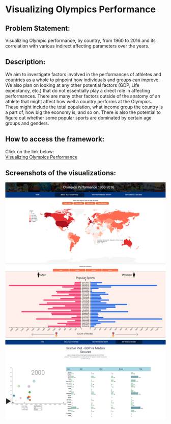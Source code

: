 <h1>Visualizing Olympics Performance</h1>

<h2>Problem Statement:</h2>Visualizing Olympic performance, by country, from 1960 to 2016 and its correlation with various indirect affecting parameters over the years.


<h2>Description:</h2>We aim to investigate factors involved in the performances of athletes and countries as a whole to pinpoint how individuals and groups can improve. We also plan on looking at any other potential factors (GDP, Life expectancy, etc.) that do not essentially play a direct role in affecting performances. There are many other factors outside of the anatomy of an athlete that might affect how well a country performs at the Olympics. These might include the total population, what income group the country is a part of, how big the economy is, and so on. There is also the potential to figure out whether some popular sports are dominated by certain age groups and genders.

<h2>How to access the framework:</h2>
Click on the link below: <br>
<a href="https://rohang2504.github.io/DV_omnino/index.html](https://rohang2504.github.io/visualizing-olympics-data/index.html">Visualizing Olympics Performance</a>

<h2>Screenshots of the visualizations:</h2>
<!-- <a href="http://github.com/rohang2504/DV_omnino/blob/main/data/imgs/geo_spa.png"></a><br> -->
<img src="http://github.com/rohang2504/DV_omnino/blob/main/data/imgs/geo_spa.png" alt="Geospatial Plot" title="Geospatial Plot">
<!-- <a href="http://github.com/rohang2504/DV_omnino/blob/main/data/imgs/sport.png"></a><br>
<a href="http://github.com/rohang2504/DV_omnino/blob/main/data/imgs/scatter.png"></a><br> -->
<img src="http://github.com/rohang2504/DV_omnino/blob/main/data/imgs/sport.png" alt="Tornado Chart" title="Tornado Chart">
<img src="http://github.com/rohang2504/DV_omnino/blob/main/data/imgs/scatter.png" alt="Scatter Plot" title="Scatter Plot">
